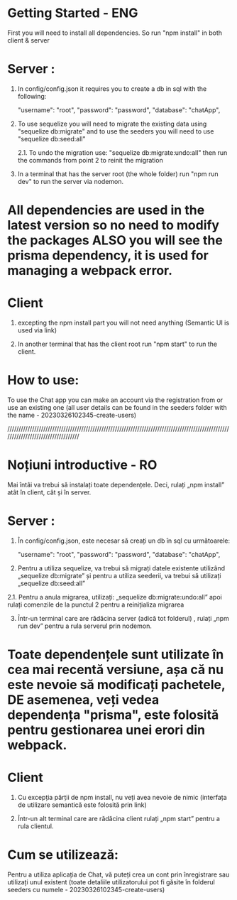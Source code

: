 # Getting Started - ENG

First you will need to install all dependencies. So run "npm install" in both client & server

# Server :

1. In config/config.json it requires you to create a db in sql with the following:

   "username": "root",
   "password": "password",
   "database": "chatApp",

2. To use sequelize you will need to migrate the existing data using "sequelize db:migrate" and to use the seeders you will need to use "sequelize db:seed:all"

   2.1. To undo the migration use: "sequelize db:migrate:undo:all" then run the commands from point 2 to reinit the migration

3. In a terminal that has the server root (the whole folder) run "npm run dev" to run the server via nodemon.

# All dependencies are used in the latest version so no need to modify the packages ALSO you will see the prisma dependency, it is used for managing a webpack error.

# Client

1. excepting the npm install part you will not need anything (Semantic UI is used via link)

2. In another terminal that has the client root run "npm start" to run the client.

# How to use:

To use the Chat app you can make an account via the registration from or use an existing one (all user details can be found in the seeders folder with the name - 20230326102345-create-users)

///////////////////////////////////////////////////////////////////////////////////////////////////////////////////////////////////

# Noțiuni introductive - RO

Mai întâi va trebui să instalați toate dependențele. Deci, rulați „npm install” atât în client, cât și în server.

# Server :

1. În config/config.json, este necesar să creați un db în sql cu următoarele:

   "username": "root",
   "password": "password",
   "database": "chatApp",

2. Pentru a utiliza sequelize, va trebui să migrați datele existente utilizând „sequelize db:migrate” și pentru a utiliza seederii, va trebui să utilizați „sequelize db:seed:all”

2.1. Pentru a anula migrarea, utilizați: „sequelize db:migrate:undo:all” apoi rulați comenzile de la punctul 2 pentru a reinițializa migrarea

3. Într-un terminal care are rădăcina server (adică tot folderul) , rulați „npm run dev” pentru a rula serverul prin nodemon.

# Toate dependențele sunt utilizate în cea mai recentă versiune, așa că nu este nevoie să modificați pachetele, DE asemenea, veți vedea dependența "prisma", este folosită pentru gestionarea unei erori din webpack.

# Client

1. Cu excepția părții de npm install, nu veți avea nevoie de nimic (interfața de utilizare semantică este folosită prin link)

2. Într-un alt terminal care are rădăcina client rulați „npm start” pentru a rula clientul.

# Cum se utilizează:

Pentru a utiliza aplicația de Chat, vă puteți crea un cont prin înregistrare sau utilizați unul existent (toate detaliile utilizatorului pot fi găsite în folderul seeders cu numele - 20230326102345-create-users)
